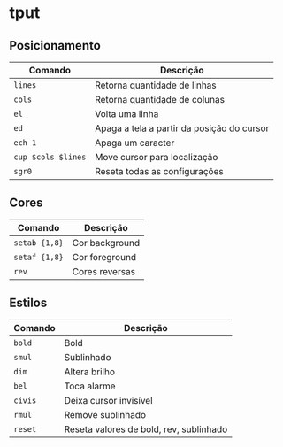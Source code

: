 # tput

## Posicionamento

| Comando            | Descrição                                  |
|---                 |---                                         |
| `lines`            | Retorna quantidade de linhas               |
| `cols`             | Retorna quantidade de colunas              |
| `el`               | Volta uma linha                            |
| `ed`               | Apaga a tela a partir da posição do cursor |
| `ech 1`            | Apaga um caracter                          |
| `cup $cols $lines` | Move cursor para localização               |
| `sgr0`             | Reseta todas as configurações              |

## Cores

| Comando       | Descrição      |
|---            |---             |
| `setab {1,8}` | Cor background |
| `setaf {1,8}` | Cor foreground |
| `rev`         | Cores reversas |


## Estilos

| Comando | Descrição                               |
|---      |---                                      |
| `bold`  | Bold                                    |
| `smul`  | Sublinhado                              |
| `dim`   | Altera brilho                           |
| `bel`   | Toca alarme                             |
| `civis` | Deixa cursor invisível                  |
| `rmul`  | Remove sublinhado                       |
| `reset` | Reseta valores de bold, rev, sublinhado |


